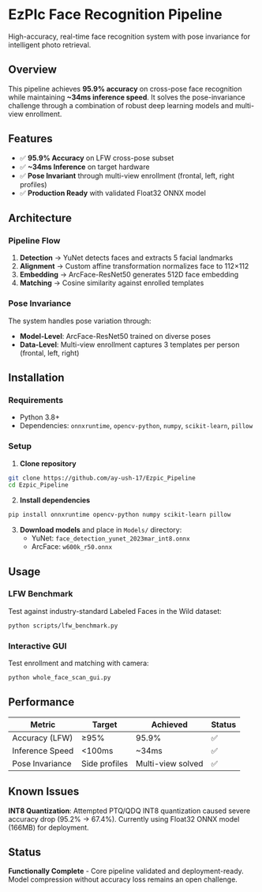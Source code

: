 # EzPIc Face Recognition Pipeline

High-accuracy, real-time face recognition system with pose invariance for intelligent photo retrieval.

## Overview

This pipeline achieves **95.9% accuracy** on cross-pose face recognition while maintaining **~34ms inference speed**. It solves the pose-invariance challenge through a combination of robust deep learning models and multi-view enrollment.

## Features

- ✅ **95.9% Accuracy** on LFW cross-pose subset
- ✅ **~34ms Inference** on target hardware  
- ✅ **Pose Invariant** through multi-view enrollment (frontal, left, right profiles)
- ✅ **Production Ready** with validated Float32 ONNX model

## Architecture

### Pipeline Flow

1. **Detection** → YuNet detects faces and extracts 5 facial landmarks
2. **Alignment** → Custom affine transformation normalizes face to 112×112
3. **Embedding** → ArcFace-ResNet50 generates 512D face embedding
4. **Matching** → Cosine similarity against enrolled templates

### Pose Invariance

The system handles pose variation through:

- **Model-Level**: ArcFace-ResNet50 trained on diverse poses
- **Data-Level**: Multi-view enrollment captures 3 templates per person (frontal, left, right)

## Installation

### Requirements

- Python 3.8+
- Dependencies: `onnxruntime`, `opencv-python`, `numpy`, `scikit-learn`, `pillow`

### Setup

1. **Clone repository**
```bash
git clone https://github.com/ay-ush-17/Ezpic_Pipeline
cd Ezpic_Pipeline
```

2. **Install dependencies**
```bash
pip install onnxruntime opencv-python numpy scikit-learn pillow
```

3. **Download models** and place in `Models/` directory:
   - YuNet: `face_detection_yunet_2023mar_int8.onnx`
   - ArcFace: `w600k_r50.onnx`

## Usage

### LFW Benchmark

Test against industry-standard Labeled Faces in the Wild dataset:

```bash
python scripts/lfw_benchmark.py
```

### Interactive GUI

Test enrollment and matching with camera:

```bash
python whole_face_scan_gui.py
```

## Performance

| Metric | Target | Achieved | Status |
|--------|--------|----------|--------|
| Accuracy (LFW) | ≥95% | 95.9% | ✅ |
| Inference Speed | <100ms | ~34ms | ✅ |
| Pose Invariance | Side profiles | Multi-view solved | ✅ |

## Known Issues

**INT8 Quantization**: Attempted PTQ/QDQ INT8 quantization caused severe accuracy drop (95.2% → 67.4%). Currently using Float32 ONNX model (166MB) for deployment.

## Status

**Functionally Complete** - Core pipeline validated and deployment-ready. Model compression without accuracy loss remains an open challenge.
